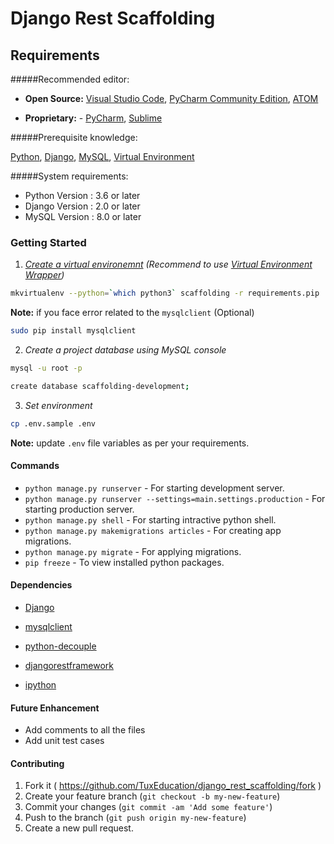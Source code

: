 # Django Rest Scaffolding



## Requirements

#####Recommended editor:
- **Open Source:**  [Visual Studio Code](https://code.visualstudio.com/Download), [PyCharm Community Edition](https://www.jetbrains.com/pycharm/download/), [ATOM](https://atom.io)

- **Proprietary:** - [PyCharm](https://www.jetbrains.com/pycharm/download/), [Sublime](https://www.sublimetext.com/3)



#####Prerequisite knowledge:

[Python](https://www.python.org), [Django](https://www.djangoproject.com), [MySQL](https://www.mysql.com), [Virtual Environment](https://docs.python.org/3/library/venv.html)



#####System requirements:

- Python Version : 3.6 or later
- Django Version : 2.0 or later
- MySQL Version : 8.0 or later



### Getting Started

1. *[Create a virtual environemnt](https://gist.github.com/IamAdiSri/a379c36b70044725a85a1216e7ee9a46) (Recommend to use [Virtual Environment Wrapper](https://virtualenvwrapper.readthedocs.io/en/latest/))*
```sh
mkvirtualenv --python=`which python3` scaffolding -r requirements.pip
```

**Note:** if you face error related to the `mysqlclient`  (Optional)

```sh
sudo pip install mysqlclient
```



2. *Create a project database using MySQL console*
```sh
mysql -u root -p
```
```sh
create database scaffolding-development;
```



3. *Set environment*
```sh
cp .env.sample .env
```
**Note:** update `.env` file variables as per your requirements.



#### Commands

- `python manage.py runserver` - For starting development server.
- `python manage.py runserver --settings=main.settings.production` - For starting production server.
- `python manage.py shell` - For starting intractive python shell.
- `python manage.py makemigrations articles` - For creating app migrations.
- `python manage.py migrate` - For applying migrations.
- `pip freeze` - To view installed python packages.



#### Dependencies

- [Django](https://pypi.org/project/Django/)

- [mysqlclient](https://pypi.org/project/mysqlclient/)

- [python-decouple](https://pypi.org/project/python-decouple/)

- [djangorestframework](https://www.django-rest-framework.org)

- [ipython](https://pypi.org/project/ipython/)

  


#### Future Enhancement

- Add comments to all the files
- Add unit test cases



#### Contributing

1. Fork it ( https://github.com/TuxEducation/django_rest_scaffolding/fork )
2. Create your feature branch (`git checkout -b my-new-feature`)
3. Commit your changes (`git commit -am 'Add some feature'`)
4. Push to the branch (`git push origin my-new-feature`)
5. Create a new pull request.
